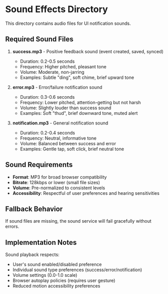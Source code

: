 # Sound Effects Directory

This directory contains audio files for UI notification sounds.

## Required Sound Files

1. **success.mp3** - Positive feedback sound (event created, saved, synced)
   - Duration: 0.2-0.5 seconds
   - Frequency: Higher pitched, pleasant tone
   - Volume: Moderate, non-jarring
   - Examples: Subtle "ding", soft chime, brief upward tone

2. **error.mp3** - Error/failure notification sound
   - Duration: 0.3-0.6 seconds  
   - Frequency: Lower pitched, attention-getting but not harsh
   - Volume: Slightly louder than success sound
   - Examples: Soft "thud", brief downward tone, muted alert

3. **notification.mp3** - General notification sound
   - Duration: 0.2-0.4 seconds
   - Frequency: Neutral, informative tone
   - Volume: Balanced between success and error
   - Examples: Gentle tap, soft click, brief neutral tone

## Sound Requirements

- **Format**: MP3 for broad browser compatibility
- **Bitrate**: 128kbps or lower (small file sizes)
- **Volume**: Pre-normalized to consistent levels
- **Accessibility**: Respectful of user preferences and hearing sensitivities

## Fallback Behavior

If sound files are missing, the sound service will fail gracefully without errors.

## Implementation Notes

Sound playback respects:
- User's sound enabled/disabled preference
- Individual sound type preferences (success/error/notification)
- Volume settings (0.0-1.0 scale)
- Browser autoplay policies (requires user gesture)
- Reduced motion accessibility preferences